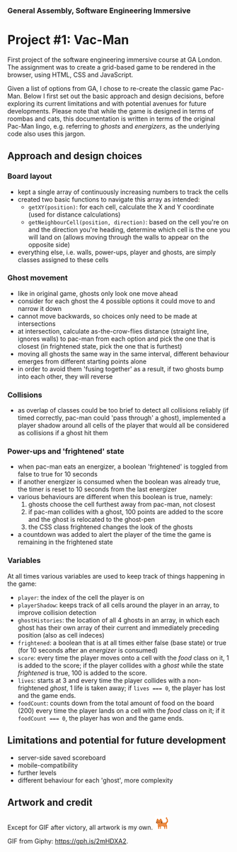 ### General Assembly, Software Engineering Immersive
# Project #1: Vac-Man 

First project of the software engineering immersive course at GA London. The assignment was to create a grid-based game to be rendered in the browser, using HTML, CSS and JavaScript.

Given a list of options from GA, I chose to re-create the classic game Pac-Man. Below I first set out the basic approach and design decisions, before exploring its current limitations and with potential avenues for future developments. Please note that while the game is designed in terms of roombas and cats, this documentation is written in terms of the original Pac-Man lingo, e.g. referring to _ghosts_ and _energizers_, as the underlying code also uses this jargon. 


## Approach and design choices

### Board layout
- kept a single array of continuously increasing numbers to track the cells
- created two basic functions to navigate this array as intended:
  - `getXY(position)`: for each cell, calculate the X and Y coordinate (used for distance calculations)
  - `getNeighbourCell(position, direction)`: based on the cell you're on and the direction you're heading, determine which cell is the one you will land on (allows moving through the walls to appear on the opposite side)
- everything else, i.e. walls, power-ups, player and ghosts, are simply classes assigned to these cells

### Ghost movement
- like in original game, ghosts only look one move ahead
- consider for each ghost the 4 possible options it could move to and narrow it down
- cannot move backwards, so choices only need to be made at intersections
- at intersection, calculate as-the-crow-flies distance (straight line, ignores walls) to pac-man from each option and pick the one that is closest (in frightened state, pick the one that is furthest)
- moving all ghosts the same way in the same interval, different behaviour emerges from different starting points alone
- in order to avoid them 'fusing together' as a result, if two ghosts bump into each other, they will reverse 

### Collisions
- as overlap of classes could be too brief to detect all collisions reliably (if timed correctly, pac-man could 'pass through' a ghost), implemented a player shadow around all cells of the player that would all be considered as collisions if a ghost hit them

### Power-ups and 'frightened' state
- when pac-man eats an energizer, a boolean 'frightened' is toggled from false to true for 10 seconds
- if another energizer is consumed when the boolean was already true, the timer is reset to 10 seconds from the last energizer
- various behaviours are different when this boolean is true, namely:
  1) ghosts choose the cell furthest away from pac-man, not closest
  2) if pac-man collides with a ghost, 100 points are added to the score and the ghost is relocated to the ghost-pen
  3) the CSS class frightened changes the look of the ghosts
- a countdown was added to alert the player of the time the game is remaining in the frightened state

### Variables
At all times various variables are used to keep track of things happening in the game:

- `player`: the index of the cell the player is on
- `playerShadow`: keeps track of all cells around the player in an array, to improve collision detection
- `ghostHistories`: the location of all 4 ghosts in an array, in which each ghost has their own array of their current and immediately preceding position (also as cell indeces)
- `frightened`: a boolean that is at all times either false (base state) or true (for 10 seconds after an _energizer_ is consumed)
- `score`: every time the player moves onto a cell with the _food_ class on it, 1 is added to the score; if the player collides with a _ghost_ while the state _frightened_ is true, 100 is added to the score.
- `lives`: starts at 3 and every time the player collides with a non-frightened _ghost_, 1 life is taken away; if `lives === 0`, the player has lost and the game ends.
- `foodCount`: counts down from the total amount of food on the board (200) every time the player lands on a cell with the _food_ class on it; if it `foodCount === 0`, the player has won and the game ends.


## Limitations and potential for future development

- server-side saved scoreboard
- mobile-compatibility
- further levels
- different behaviour for each 'ghost', more complexity



## Artwork and credit

Except for GIF after victory, all artwork is my own. ![Alt](/images/cat.png "Title")

GIF from Giphy: https://gph.is/2mHDXA2.



